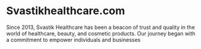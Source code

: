 # Svastikhealthcare.com
Since 2013, Svastik Healthcare has been a beacon of trust and quality in the world of healthcare, beauty, and cosmetic products. Our journey began with a commitment to empower individuals and businesses
